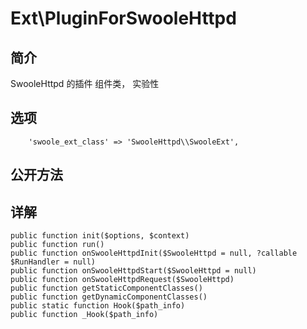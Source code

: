 # Ext\PluginForSwooleHttpd

## 简介
SwooleHttpd 的插件
组件类， 实验性
## 选项
        'swoole_ext_class' => 'SwooleHttpd\\SwooleExt',

## 公开方法


## 详解

    public function init($options, $context)
    public function run()
    public function onSwooleHttpdInit($SwooleHttpd = null, ?callable $RunHandler = null)
    public function onSwooleHttpdStart($SwooleHttpd = null)
    public function onSwooleHttpdRequest($SwooleHttpd)
    public function getStaticComponentClasses()
    public function getDynamicComponentClasses()
    public static function Hook($path_info)
    public function _Hook($path_info)